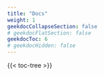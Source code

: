 ```yaml
---
title: "Docs"
weight: 1
geekdocCollapseSection: false
# geekdocFlatSection: false
geekdocToc: 6
# geekdocHidden: false
---
```


{{< toc-tree >}}